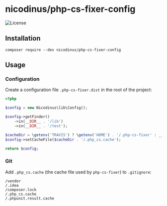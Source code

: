 # nicodinus/php-cs-fixer-config

![License](https://img.shields.io/badge/license-MIT-blue.svg?style=flat-square)

## Installation

```
composer require --dev nicodinus/php-cs-fixer-config
```

## Usage

### Configuration

Create a configuration file `.php-cs-fixer.dist` in the root of the project:

```php
<?php

$config = new Nicodinus\lib\Config();

$config->getFinder()
    ->in(__DIR__ . '/lib')
    ->in(__DIR__ . '/test');

$cacheDir = \getenv('TRAVIS') ? \getenv('HOME') . '/.php-cs-fixer' : __DIR__;
$config->setCacheFile($cacheDir . '/.php_cs.cache');

return $config;
```

### Git

Add `.php_cs.cache` (the cache file used by `php-cs-fixer`) to `.gitignore`:

```
/vendor
/.idea
/composer.lock
/.php_cs.cache
/.phpunit.result.cache
```
